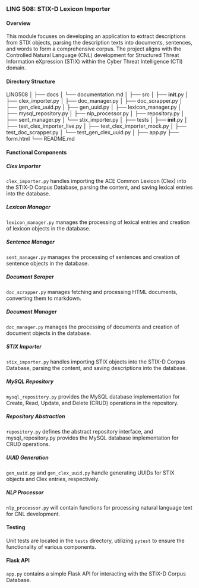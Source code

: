 ### LING 508: STIX-D Lexicon Importer

#### Overview
This module focuses on developing an application to extract descriptions from STIX objects, parsing the description texts into documents, sentences, and words to form a comprehensive corpus. The project aligns with the Controlled Natural Language (CNL) development for Structured Threat Information eXpression (STIX) within the Cyber Threat Intelligence (CTI) domain.

#### Directory Structure
LING508
│
├── docs
│   └── documentation.md
│
├── src
│   ├── __init__.py
│   ├── clex_importer.py
│   ├── doc_manager.py
│   ├── doc_scrapper.py
│   ├── gen_clex_uuid.py
│   ├── gen_uuid.py
│   ├── lexicon_manager.py
│   ├── mysql_repository.py
│   ├── nlp_processor.py
│   ├── repository.py
│   ├── sent_manager.py
│   └── stix_importer.py
│
├── tests
│   ├── __init__.py
│   ├── test_clex_importer_live.py
│   ├── test_clex_importer_mock.py
│   ├── test_doc_scrapper.py
│   └── test_gen_clex_uuid.py
│
├── app.py
├── form.html
└── README.md

#### Functional Components

##### Clex Importer
`clex_importer.py` handles importing the ACE Common Lexicon (Clex) into the STIX-D Corpus Database, parsing the content, and saving lexical entries into the database.

##### Lexicon Manager
`lexicon_manager.py` manages the processing of lexical entries and creation of lexicon objects in the database.

##### Sentence Manager
`sent_manager.py` manages the processing of sentences and creation of sentence objects in the database.

##### Document Scraper
`doc_scrapper.py` manages fetching and processing HTML documents, converting them to markdown.

##### Document Manager
`doc_manager.py` manages the processing of documents and creation of document objects in the database.

##### STIX Importer
`stix_importer.py` handles importing STIX objects into the STIX-D Corpus Database, parsing the content, and saving descriptions into the database.

##### MySQL Repository
`mysql_repository.py` provides the MySQL database implementation for Create, Read, Update, and Delete (CRUD) operations in the repository.

##### Repository Abstraction
`repository.py` defines the abstract repository interface, and mysql_repository.py provides the MySQL database implementation for CRUD operations.

##### UUID Generation
`gen_uuid.py` and `gen_clex_uuid.py` handle generating UUIDs for STIX objects and Clex entries, respectively.

##### NLP Processor
`nlp_processor.py` will contain functions for processing natural language text for CNL development.

#### Testing
Unit tests are located in the `tests` directory, utilizing `pytest` to ensure the functionality of various components.

#### Flask API
`app.py` contains a simple Flask API for interacting with the STIX-D Corpus Database.